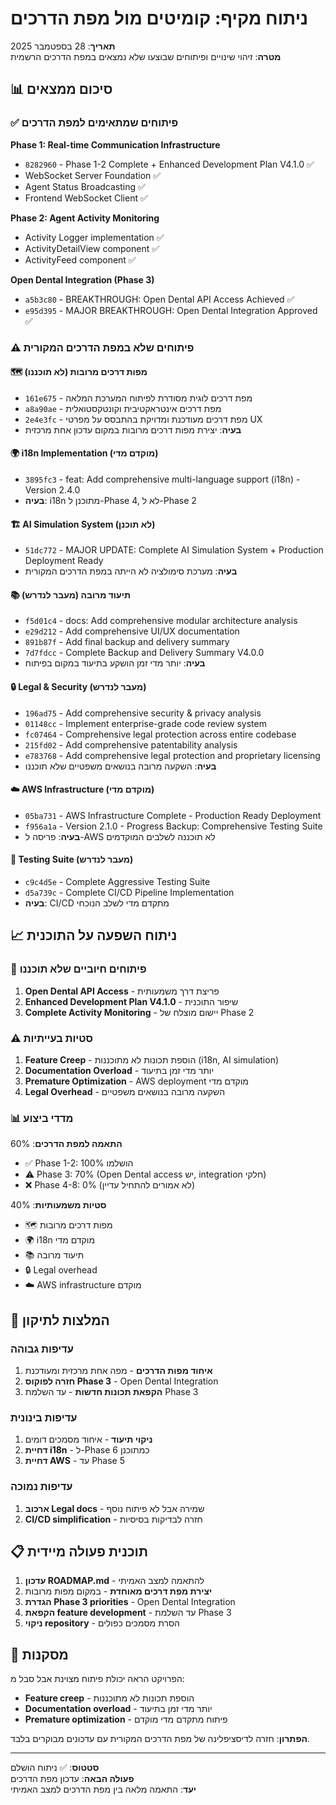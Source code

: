 # ניתוח מקיף: קומיטים מול מפת הדרכים

**תאריך**: 28 בספטמבר 2025  
**מטרה**: זיהוי שינויים ופיתוחים שבוצעו שלא נמצאים במפת הדרכים הרשמית

## 📊 סיכום ממצאים

### ✅ **פיתוחים שמתאימים למפת הדרכים**

**Phase 1: Real-time Communication Infrastructure**
- `8282960` - Phase 1-2 Complete + Enhanced Development Plan V4.1.0 ✅
- WebSocket Server Foundation ✅
- Agent Status Broadcasting ✅  
- Frontend WebSocket Client ✅

**Phase 2: Agent Activity Monitoring**
- Activity Logger implementation ✅
- ActivityDetailView component ✅
- ActivityFeed component ✅

**Open Dental Integration (Phase 3)**
- `a5b3c80` - BREAKTHROUGH: Open Dental API Access Achieved ✅
- `e95d395` - MAJOR BREAKTHROUGH: Open Dental Integration Approved ✅

### ⚠️ **פיתוחים שלא במפת הדרכים המקורית**

#### 🗺️ **מפות דרכים מרובות (לא תוכננו)**
- `161e675` - מפת דרכים לוגית מסודרת לפיתוח המערכת המלאה
- `a8a90ae` - מפת דרכים אינטראקטיבית וקונטקסטואלית  
- `2e4e3fc` - מפת דרכים מעודכנת ומדויקת בהתבסס על מפרטי UX
- **בעיה**: יצירת מפות דרכים מרובות במקום עדכון אחת מרכזית

#### 🌍 **i18n Implementation (מוקדם מדי)**
- `3895fc3` - feat: Add comprehensive multi-language support (i18n) - Version 2.4.0
- **בעיה**: i18n מתוכנן ל-Phase 4, לא ל-Phase 2

#### 🏗️ **AI Simulation System (לא תוכנן)**
- `51dc772` - MAJOR UPDATE: Complete AI Simulation System + Production Deployment Ready
- **בעיה**: מערכת סימולציה לא הייתה במפת הדרכים המקורית

#### 📚 **תיעוד מרובה (מעבר לנדרש)**
- `f5d01c4` - docs: Add comprehensive modular architecture analysis
- `e29d212` - Add comprehensive UI/UX documentation  
- `891b87f` - Add final backup and delivery summary
- `7d7fdcc` - Complete Backup and Delivery Summary V4.0.0
- **בעיה**: יותר מדי זמן הושקע בתיעוד במקום בפיתוח

#### 🔒 **Legal & Security (מעבר לנדרש)**
- `196ad75` - Add comprehensive security & privacy analysis
- `01148cc` - Implement enterprise-grade code review system
- `fc07464` - Comprehensive legal protection across entire codebase
- `215fd02` - Add comprehensive patentability analysis
- `e783768` - Add comprehensive legal protection and proprietary licensing
- **בעיה**: השקעה מרובה בנושאים משפטיים שלא תוכננו

#### ☁️ **AWS Infrastructure (מוקדם מדי)**
- `05ba731` - AWS Infrastructure Complete - Production Ready Deployment
- `f956a1a` - Version 2.1.0 - Progress Backup: Comprehensive Testing Suite
- **בעיה**: פריסה ל-AWS לא תוכננה לשלבים המוקדמים

#### 🧪 **Testing Suite (מעבר לנדרש)**
- `c9c4d5e` - Complete Aggressive Testing Suite
- `d5a739c` - Complete CI/CD Pipeline Implementation
- **בעיה**: CI/CD מתקדם מדי לשלב הנוכחי

## 📈 **ניתוח השפעה על התוכנית**

### 🎯 **פיתוחים חיוביים שלא תוכננו**
1. **Open Dental API Access** - פריצת דרך משמעותית
2. **Enhanced Development Plan V4.1.0** - שיפור התוכנית
3. **Complete Activity Monitoring** - יישום מוצלח של Phase 2

### ⚠️ **סטיות בעייתיות**
1. **Feature Creep** - הוספת תכונות לא מתוכננות (i18n, AI simulation)
2. **Documentation Overload** - יותר מדי זמן בתיעוד
3. **Premature Optimization** - AWS deployment מוקדם מדי
4. **Legal Overhead** - השקעה מרובה בנושאים משפטיים

### 📊 **מדדי ביצוע**

**התאמה למפת הדרכים**: 60%
- ✅ Phase 1-2: 100% הושלמו
- ⚠️ Phase 3: 70% (Open Dental access יש, integration חלקי)
- ❌ Phase 4-8: 0% (לא אמורים להתחיל עדיין)

**סטיות משמעותיות**: 40%
- 🗺️ מפות דרכים מרובות
- 🌍 i18n מוקדם מדי  
- 📚 תיעוד מרובה
- 🔒 Legal overhead
- ☁️ AWS infrastructure מוקדם

## 🎯 **המלצות לתיקון**

### **עדיפות גבוהה**
1. **איחוד מפות הדרכים** - מפה אחת מרכזית ומעודכנת
2. **חזרה לפוקוס Phase 3** - Open Dental Integration
3. **הקפאת תכונות חדשות** - עד השלמת Phase 3

### **עדיפות בינונית**  
1. **ניקוי תיעוד** - איחוד מסמכים דומים
2. **דחיית i18n** - ל-Phase 6 כמתוכנן
3. **דחיית AWS** - עד Phase 5

### **עדיפות נמוכה**
1. **ארכוב Legal docs** - שמירה אבל לא פיתוח נוסף
2. **CI/CD simplification** - חזרה לבדיקות בסיסיות

## 📋 **תוכנית פעולה מיידית**

1. **עדכון ROADMAP.md** - להתאמה למצב האמיתי
2. **יצירת מפת דרכים מאוחדת** - במקום מפות מרובות  
3. **הגדרת Phase 3 priorities** - Open Dental Integration
4. **הקפאת feature development** - עד השלמת Phase 3
5. **ניקוי repository** - הסרת מסמכים כפולים

## 🎯 **מסקנות**

הפרויקט הראה יכולת פיתוח מצוינת אבל סבל מ:
- **Feature creep** - הוספת תכונות לא מתוכננות
- **Documentation overload** - יותר מדי זמן בתיעוד  
- **Premature optimization** - פיתוח מתקדם מדי מוקדם

**הפתרון**: חזרה לדיסציפלינה של מפת הדרכים המקורית עם עדכונים מבוקרים בלבד.

---

**סטטוס**: ✅ ניתוח הושלם  
**פעולה הבאה**: עדכון מפת הדרכים  
**יעד**: התאמה מלאה בין מפת הדרכים למצב האמיתי

